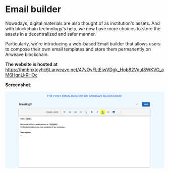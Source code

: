 # Email builder

Nowadays, digital materials are also thought of as institution's assets. And with blockchain technology's help, we now have more choices to store the assets in a decentralized and safer manner.

Particularly, we're introducing a web-based Email builder that allows users to compose their own email templates and store them permanently on Arweave blockchain.


**The website is hosted at** https://hmbnxtoyhc6t.arweave.net/47vOvFLtEiwVDgk_Hpb82VduI8WKVO_aM6HqnLkRHOc

**Screenshot**:

[<img src="https://github.com/minhduccm/email-builder/blob/master/screenshots/1.png">](http://google.com.au/)
